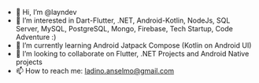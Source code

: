 - 👋 Hi, I’m @layndev
- 👀 I’m interested in Dart-Flutter, .NET, Android-Kotlin, NodeJs, SQL Server, MySQL, PostgreSQL, Mongo, Firebase, Tech Startup, Code Adventure :)
- 🌱 I’m currently learning Android Jatpack Compose (Kotlin on Android UI)
- 💞️ I’m looking to collaborate on Flutter, .NET Projects and Android Native projects
- 📫 How to reach me: ladino.anselmo@gmail.com

<!---
layndev/layndev is a ✨ special ✨ repository because its `README.md` (this file) appears on your GitHub profile.
You can click the Preview link to take a look at your changes.
--->
